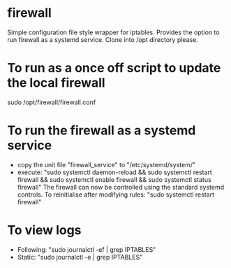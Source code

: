 # firewall
Simple configuration file style wrapper for iptables. Provides the option to run firewall as a systemd service.
Clone into /opt directory please.

# To run as a once off script to update the local firewall
sudo /opt/firewall/firewall.conf

# To run the firewall as a systemd service 
- copy the unit file "firewall_service" to "/etc/systemd/system/"
- execute: 
"sudo systemctl daemon-reload && sudo systemctl restart firewall && sudo systemctl enable firewall && sudo systemctl status firewall"
The firewall can now be controlled using the standard systemd controls. 
To reinitialise after modifying rules: "sudo systemctl restart firewall" 

# To view logs
- Following: "sudo journalctl -ef | grep IPTABLES"
- Static: "sudo journalctl -e | grep IPTABLES"
